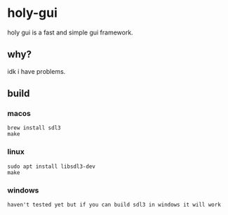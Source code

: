 # holy-gui

holy gui is a fast and simple gui framework. 

## why? 

idk i have problems.

## build

### macos

```
brew install sdl3
make
```

### linux 

```
sudo apt install libsdl3-dev
make
```

### windows

```
haven't tested yet but if you can build sdl3 in windows it will work
```
